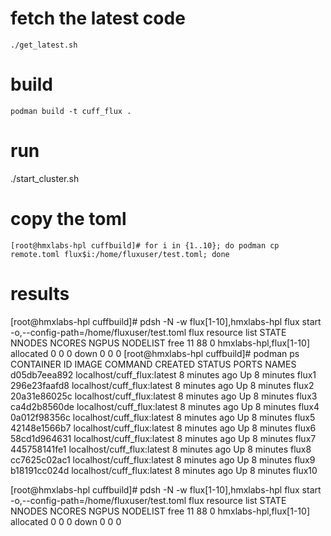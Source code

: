 # fetch the latest code
```
./get_latest.sh
```

# build
```
podman build -t cuff_flux .
```

# run
./start_cluster.sh

# copy the toml

```
[root@hmxlabs-hpl cuffbuild]# for i in {1..10}; do podman cp remote.toml flux$i:/home/fluxuser/test.toml; done
```

# results

[root@hmxlabs-hpl cuffbuild]# pdsh -N -w flux[1-10],hmxlabs-hpl flux start -o,--config-path=/home/fluxuser/test.toml flux resource list
     STATE NNODES NCORES NGPUS NODELIST
      free     11     88     0 hmxlabs-hpl,flux[1-10]
 allocated      0      0     0 
      down      0      0     0 
[root@hmxlabs-hpl cuffbuild]# podman ps
CONTAINER ID  IMAGE                       COMMAND     CREATED        STATUS        PORTS       NAMES
d05db7eea892  localhost/cuff_flux:latest              8 minutes ago  Up 8 minutes              flux1
296e23faafd8  localhost/cuff_flux:latest              8 minutes ago  Up 8 minutes              flux2
20a31e86025c  localhost/cuff_flux:latest              8 minutes ago  Up 8 minutes              flux3
ca4d2b8560de  localhost/cuff_flux:latest              8 minutes ago  Up 8 minutes              flux4
0a012f98356c  localhost/cuff_flux:latest              8 minutes ago  Up 8 minutes              flux5
42148e1566b7  localhost/cuff_flux:latest              8 minutes ago  Up 8 minutes              flux6
58cd1d964631  localhost/cuff_flux:latest              8 minutes ago  Up 8 minutes              flux7
445758141fe1  localhost/cuff_flux:latest              8 minutes ago  Up 8 minutes              flux8
cc7625c02ac1  localhost/cuff_flux:latest              8 minutes ago  Up 8 minutes              flux9
b18191cc024d  localhost/cuff_flux:latest              8 minutes ago  Up 8 minutes              flux10

[root@hmxlabs-hpl cuffbuild]# pdsh -N -w flux[1-10],hmxlabs-hpl flux start -o,--config-path=/home/fluxuser/test.toml flux resource list
     STATE NNODES NCORES NGPUS NODELIST
      free     11     88     0 hmxlabs-hpl,flux[1-10]
 allocated      0      0     0 
      down      0      0     0 

```
